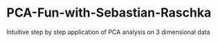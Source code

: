 # PCA-Fun-with-Sebastian-Raschka
Intuitive step by step application of PCA analysis on 3 dimensional data

